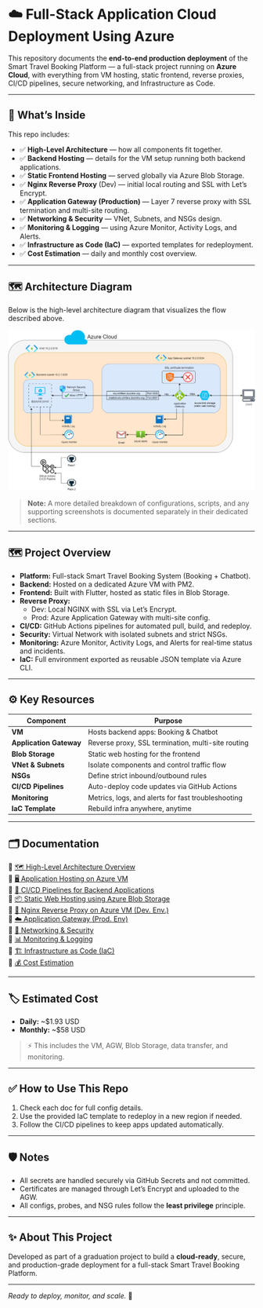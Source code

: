 # ☁️ Full-Stack Application Cloud Deployment Using Azure

This repository documents the **end-to-end production deployment** of the Smart Travel Booking Platform — a full-stack project running on **Azure Cloud**, with everything from VM hosting, static frontend, reverse proxies, CI/CD pipelines, secure networking, and Infrastructure as Code.

---

## 📌 What’s Inside

This repo includes:
- ✅ **High-Level Architecture** — how all components fit together.
- ✅ **Backend Hosting** — details for the VM setup running both backend applications.
- ✅ **Static Frontend Hosting** — served globally via Azure Blob Storage.
- ✅ **Nginx Reverse Proxy** (Dev) — initial local routing and SSL with Let’s Encrypt.
- ✅ **Application Gateway (Production)** — Layer 7 reverse proxy with SSL termination and multi-site routing.
- ✅ **Networking & Security** — VNet, Subnets, and NSGs design.
- ✅ **Monitoring & Logging** — using Azure Monitor, Activity Logs, and Alerts.
- ✅ **Infrastructure as Code (IaC)** — exported templates for redeployment.
- ✅ **Cost Estimation** — daily and monthly cost overview.

---


## 🗺️ **Architecture Diagram**

Below is the high-level architecture diagram that visualizes the flow described above.

![Architecture Diagram](/diagrams/architecture-overview.png)

> **Note:** A more detailed breakdown of configurations, scripts, and any supporting screenshots is documented separately in their dedicated sections.

---

## 🗺️ **Project Overview**

- **Platform:** Full-stack Smart Travel Booking System (Booking + Chatbot).
- **Backend:** Hosted on a dedicated Azure VM with PM2.
- **Frontend:** Built with Flutter, hosted as static files in Blob Storage.
- **Reverse Proxy:**  
  - Dev: Local NGINX with SSL via Let’s Encrypt.  
  - Prod: Azure Application Gateway with multi-site config.
- **CI/CD:** GitHub Actions pipelines for automated pull, build, and redeploy.
- **Security:** Virtual Network with isolated subnets and strict NSGs.
- **Monitoring:** Azure Monitor, Activity Logs, and Alerts for real-time status and incidents.
- **IaC:** Full environment exported as reusable JSON template via Azure CLI.

---

## ⚙️ **Key Resources**

| Component          | Purpose                                               |
|--------------------|-------------------------------------------------------|
| **VM**             | Hosts backend apps: Booking & Chatbot                 |
| **Application Gateway** | Reverse proxy, SSL termination, multi-site routing |
| **Blob Storage**   | Static web hosting for the frontend                   |
| **VNet & Subnets** | Isolate components and control traffic flow           |
| **NSGs**           | Define strict inbound/outbound rules                  |
| **CI/CD Pipelines**| Auto-deploy code updates via GitHub Actions           |
| **Monitoring**     | Metrics, logs, and alerts for fast troubleshooting    |
| **IaC Template**   | Rebuild infra anywhere, anytime                       |

---

## 🗂️ **Documentation**

🔗 [🗺️ High-Level Architecture Overview](./docs/1-%20High-Level%20Architecture%20Overview.md)      
🔗 [🖥️ Application Hosting on Azure VM](./docs/2-%20Application%20Hosting%20on%20Azure%20VM.md)    
🔗 [🚀 CI/CD Pipelines for Backend Applications](./docs/3-%20CI-CD-Deployment.md)    
🔗 [📦 Static Web Hosting using Azure Blob Storage](./docs/4-%20Static-Frontend-Hosting.md)  
🔗 [🔄 Nginx Reverse Proxy on Azure VM (Dev. Env.)](./docs/5-%20Nginx%20Reverse%20Proxy%20(Dev.%20Env.).md)  
🔗 [☁️ Application Gateway (Prod. Env)](./docs/6-%20Application%20Gateway%20(Prod.%20Env).md)  
🔗 [🔐 Networking & Security](./docs/7-%20Network%20Security.md)  
🔗 [📊 Monitoring & Logging](./docs/8-%20Monitoring%20&%20Logging.md)  
🔗 [🏗️ Infrastructure as Code (IaC)](./docs/9-%20Infrastructure%20as$20Code.md)  
🔗 [💰 Cost Estimation](./docs/Cost%20Estimation.md)  

---

## 🏷️ **Estimated Cost**

- **Daily:** ~$1.93 USD
- **Monthly:** ~$58 USD

> ⚡ This includes the VM, AGW, Blob Storage, data transfer, and monitoring.

---

## ✅ **How to Use This Repo**

1. Check each doc for full config details.
2. Use the provided IaC template to redeploy in a new region if needed.
3. Follow the CI/CD pipelines to keep apps updated automatically.

---

## 🛡️ **Notes**

- All secrets are handled securely via GitHub Secrets and not committed.
- Certificates are managed through Let’s Encrypt and uploaded to the AGW.
- All configs, probes, and NSG rules follow the **least privilege** principle.

---

## ✨ **About This Project**

Developed as part of a graduation project to build a **cloud-ready**, secure, and production-grade deployment for a full-stack Smart Travel Booking Platform.

---

_Ready to deploy, monitor, and scale._ 🚀
